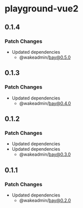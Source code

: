 # playground-vue2

## 0.1.4

### Patch Changes

- Updated dependencies
  - @wakeadmin/bay@0.5.0

## 0.1.3

### Patch Changes

- Updated dependencies
  - @wakeadmin/bay@0.4.0

## 0.1.2

### Patch Changes

- Updated dependencies
- Updated dependencies
  - @wakeadmin/bay@0.3.0

## 0.1.1

### Patch Changes

- Updated dependencies
  - @wakeadmin/bay@0.2.0
